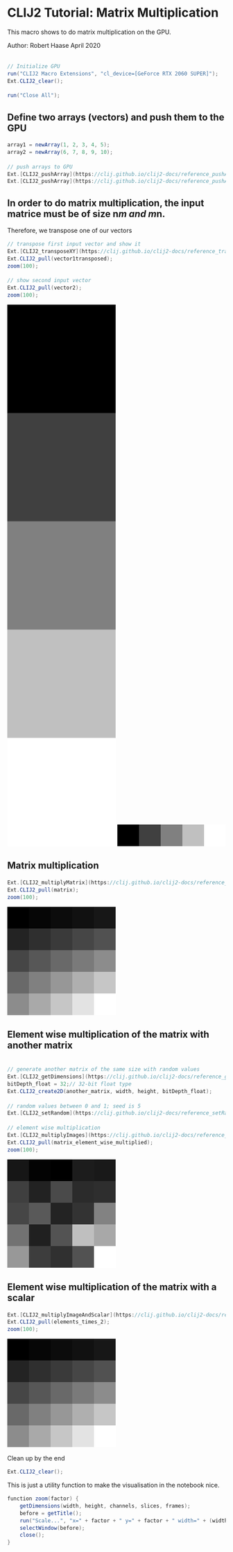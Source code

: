 

# CLIJ2 Tutorial: Matrix Multiplication

This macro shows to do matrix multiplication
on the GPU.

Author: Robert Haase
         April 2020

```java

// Initialize GPU
run("CLIJ2 Macro Extensions", "cl_device=[GeForce RTX 2060 SUPER]");
Ext.CLIJ2_clear();

run("Close All");

```

## Define two arrays (vectors) and push them to the GPU 

```java
array1 = newArray(1, 2, 3, 4, 5);
array2 = newArray(6, 7, 8, 9, 10);

// push arrays to GPU
Ext.[CLIJ2_pushArray](https://clij.github.io/clij2-docs/reference_pushArray)(vector1, array1, 5, 1, 1);
Ext.[CLIJ2_pushArray](https://clij.github.io/clij2-docs/reference_pushArray)(vector2, array2, 5, 1, 1);

```

## In order to do matrix multiplication, the input matrice must be of size n*m and m*n. 
Therefore, we transpose one of our vectors 

```java
// transpose first input vector and show it
Ext.[CLIJ2_transposeXY](https://clij.github.io/clij2-docs/reference_transposeXY)(vector1, vector1transposed);
Ext.CLIJ2_pull(vector1transposed);
zoom(100);

// show second input vector
Ext.CLIJ2_pull(vector2);
zoom(100);

```
<a href="image_1587393055708.png"><img src="image_1587393055708.png" width="250" alt="CLIJ2_transposeXY_result245-1"/></a>
<a href="image_1587393055718.png"><img src="image_1587393055718.png" width="250" alt="CLIJ2_pushArray_result244-1"/></a>

## Matrix multiplication

```java
Ext.[CLIJ2_multiplyMatrix](https://clij.github.io/clij2-docs/reference_multiplyMatrix)(vector1transposed, vector2, matrix);
Ext.CLIJ2_pull(matrix);
zoom(100);

```
<a href="image_1587393055826.png"><img src="image_1587393055826.png" width="250" alt="CLIJ2_multiplyMatrix_result246-1"/></a>

## Element wise multiplication of the matrix with another matrix

```java

// generate another matrix of the same size with random values
Ext.[CLIJ2_getDimensions](https://clij.github.io/clij2-docs/reference_getDimensions)(matrix, width, height, depth);
bitDepth_float = 32;// 32-bit float type
Ext.CLIJ2_create2D(another_matrix, width, height, bitDepth_float); 

// random values between 0 and 1; seed is 5
Ext.[CLIJ2_setRandom](https://clij.github.io/clij2-docs/reference_setRandom)(another_matrix, 0, 1, 5); 

// element wise multiplication
Ext.[CLIJ2_multiplyImages](https://clij.github.io/clij2-docs/reference_multiplyImages)(matrix, another_matrix, matrix_element_wise_multiplied);
Ext.CLIJ2_pull(matrix_element_wise_multiplied);
zoom(100);

```
<a href="image_1587393055936.png"><img src="image_1587393055936.png" width="250" alt="CLIJ2_multiplyImages_result248-1"/></a>

## Element wise multiplication of the matrix with a scalar

```java
Ext.[CLIJ2_multiplyImageAndScalar](https://clij.github.io/clij2-docs/reference_multiplyImageAndScalar)(matrix, elements_times_2, 2);
Ext.CLIJ2_pull(elements_times_2);
zoom(100);


```
<a href="image_1587393056035.png"><img src="image_1587393056035.png" width="250" alt="CLIJ2_multiplyImageAndScalar_result249-1"/></a>

Clean up by the end

```java
Ext.CLIJ2_clear();

```

This is just a utility function to make the visualisation in the notebook nice.

```java
function zoom(factor) {
	getDimensions(width, height, channels, slices, frames);
	before = getTitle();	
	run("Scale...", "x=" + factor + " y=" + factor + " width=" + (width * factor) + " height=" + (height* factor) + " interpolation=None average create");
	selectWindow(before);
	close();
}

```



```
```
